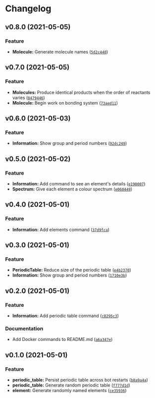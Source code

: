 # Changelog

<!--next-version-placeholder-->

## v0.8.0 (2021-05-05)
### Feature
* **Molecule:** Generate molecule names ([`5d2c440`](https://github.com/danth/starflake/commit/5d2c44057bca5702606d862c784d0271a06fabad))

## v0.7.0 (2021-05-05)
### Feature
* **Molecules:** Produce identical products when the order of reactants varies ([`0479446`](https://github.com/danth/starflake/commit/0479446f2ecb50687b01cb435c58f540d51ea555))
* **Molecule:** Begin work on bonding system ([`73aed11`](https://github.com/danth/starflake/commit/73aed11fd81e98749edf08d595f4f7bb2e1b52c9))

## v0.6.0 (2021-05-03)
### Feature
* **Information:** Show group and period numbers ([`92dc249`](https://github.com/danth/starflake/commit/92dc249ba8427c42bc82e5b9e9f4b90053ba0144))

## v0.5.0 (2021-05-02)
### Feature
* **Information:** Add command to see an element's details ([`e190007`](https://github.com/danth/starflake/commit/e190007f160038f6d3b4af861edf2574be49a4c3))
* **Spectrum:** Give each element a colour spectrum ([`e060449`](https://github.com/danth/starflake/commit/e06044913a3e335d9303d644b030720e9ee059aa))

## v0.4.0 (2021-05-01)
### Feature
* **Information:** Add elements command ([`37d9fca`](https://github.com/danth/starflake/commit/37d9fcaf0dfc53902689e374cfbed4c782f24a28))

## v0.3.0 (2021-05-01)
### Feature
* **PeriodicTable:** Reduce size of the periodic table ([`e4b2370`](https://github.com/danth/starflake/commit/e4b2370352f16085b122fe1f008d9bfb5751d364))
* **Information:** Show group and period numbers ([`1710e3b`](https://github.com/danth/starflake/commit/1710e3bcef3cdd3ca31a2e0a76516444627b3ad2))

## v0.2.0 (2021-05-01)
### Feature
* **Information:** Add periodic table command ([`c8295c3`](https://github.com/danth/starflake/commit/c8295c390ec3713057e81f44d5662b07e70247e5))

### Documentation
* Add Docker commands to README.md ([`a6a347e`](https://github.com/danth/starflake/commit/a6a347ec5dc833f1f20d30e6bb5fecaa11c510df))

## v0.1.0 (2021-05-01)
### Feature
* **periodic_table:** Persist periodic table across bot restarts ([`b8a9a4a`](https://github.com/danth/starflake/commit/b8a9a4a5a96b629e3580e7a610765d2c346dc89e))
* **periodic_table:** Generate random periodic table ([`f777d1d`](https://github.com/danth/starflake/commit/f777d1df4604f7291bd0a03073a18f2de0125b17))
* **element:** Generate randomly named elements ([`ce35936`](https://github.com/danth/starflake/commit/ce3593631c246364911ce5f039adf428bf349a15))
